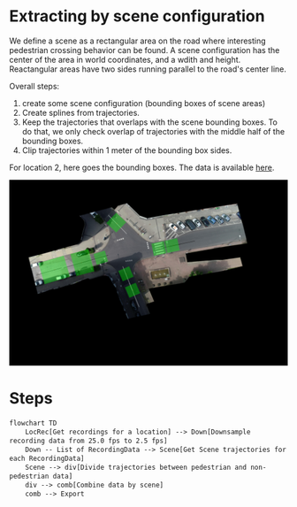 # Extracting by scene configuration

We define a scene as a rectangular area on the road where interesting pedestrian crossing behavior can be found. A scene configuration has the center of the area in world coordinates, and a wdith and height. Reactangular areas have two sides running parallel to the road's center line.

Overall steps:
1. create some scene configuration (bounding boxes of scene areas)
2. Create splines from trajectories.
3. Keep the trajectories that overlaps with the scene bounding boxes. To do that, we only check overlap of trajectories with the middle half of the bounding boxes.
4. Clip trajectories within 1 meter of the bounding box sides. 


For location 2, here goes the bounding boxes. The data is available [here](../data/scenes/ind.json).

<img src="./images/location-scene-annotation.png" width="600">


# Steps

```mermaid
flowchart TD
    LocRec[Get recordings for a location] --> Down[Downsample recording data from 25.0 fps to 2.5 fps]
    Down -- List of RecordingData --> Scene[Get Scene trajectories for each RecordingData]
    Scene --> div[Divide trajectories between pedestrian and non-pedestrian data]
    div --> comb[Combine data by scene]
    comb --> Export

```